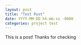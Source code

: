 ```yaml
---
layout: post
title: "Test Post"
date: YYYY-MM-DD hh:mm:ss -0000
categories: project test
---
```

This is a post! Thanks for checking
